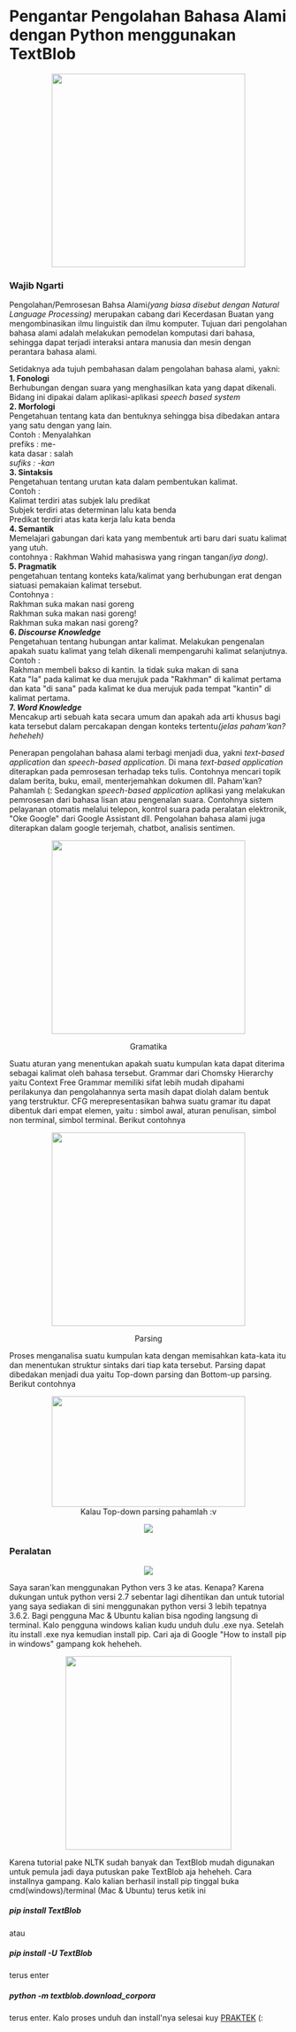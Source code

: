 # Pengantar Pengolahan Bahasa Alami dengan Python menggunakan TextBlob

<p align="center">
<img src="https://memegenerator.net/img/instances/72705299/come-and-do-nlp-join-the-dark-side.jpg" height="350"/></p>

<h3>Wajib Ngarti</h3>
<p>Pengolahan/Pemrosesan Bahsa Alami<i>(yang biasa disebut dengan Natural Language Processing)</i> merupakan cabang dari Kecerdasan Buatan yang mengombinasikan ilmu linguistik dan ilmu komputer. Tujuan dari pengolahan bahasa alami adalah melakukan pemodelan komputasi dari bahasa, sehingga dapat terjadi interaksi antara manusia dan mesin dengan perantara bahasa alami.</p>

<p>Setidaknya ada tujuh pembahasan dalam pengolahan bahasa alami, yakni:<br>
<b>1. Fonologi</b><br>Berhubungan dengan suara yang menghasilkan kata yang dapat dikenali. Bidang ini dipakai dalam aplikasi-aplikasi <i>speech based system</i><br>
<b>2. Morfologi</b><br>Pengetahuan tentang kata dan bentuknya sehingga bisa dibedakan antara yang satu dengan yang lain.<br>Contoh : Menyalahkan <br>prefiks : me-<br>kata dasar : salah<br><i>sufiks : -kan</i><br>
<b>3. Sintaksis</b><br>Pengetahuan tentang urutan kata dalam pembentukan kalimat.<br>Contoh :<br>Kalimat terdiri atas subjek lalu predikat<br>Subjek terdiri atas determinan lalu kata benda<br>Predikat terdiri atas kata kerja lalu kata benda<br>
<b>4. Semantik</b><br>Memelajari gabungan dari kata yang membentuk arti baru dari suatu kalimat yang utuh.<br>contohnya : Rakhman Wahid mahasiswa yang ringan tangan<i>(iya dong)</i>.<br>
<b>5. Pragmatik</b><br>pengetahuan tentang konteks kata/kalimat yang berhubungan erat dengan siatuasi pemakaian kalimat tersebut.<br>Contohnya : <br>Rakhman suka makan nasi goreng<br>Rakhman suka makan nasi goreng!<br>Rakhman suka makan nasi goreng?<br>
<b>6. <i>Discourse Knowledge</i></b><br>Pengetahuan tentang hubungan antar kalimat. Melakukan pengenalan apakah suatu kalimat yang telah dikenali mempengaruhi kalimat selanjutnya.<br>Contoh :<br>Rakhman membeli bakso di kantin. Ia tidak suka makan di sana<br>Kata "Ia" pada kalimat ke dua merujuk pada "Rakhman" di kalimat pertama dan kata "di sana" pada kalimat ke dua merujuk pada tempat "kantin" di kalimat pertama.<br>
<b>7. <i>Word Knowledge</i></b><br>Mencakup arti sebuah kata secara umum dan apakah ada arti khusus bagi kata tersebut dalam percakapan dengan konteks tertentu<i>(jelas paham'kan? heheheh)</i></p>

<p>Penerapan pengolahan bahasa alami terbagi menjadi dua, yakni <i>text-based application</i> dan <i>speech-based application</i>. Di mana <i>text-based application</i> diterapkan pada pemrosesan terhadap teks tulis. Contohnya mencari topik dalam berita, buku, email, menterjemahkan dokumen dll. Paham'kan? Pahamlah (: Sedangkan <i>speech-based application</i> aplikasi yang melakukan pemrosesan dari bahasa lisan atau pengenalan suara. Contohnya sistem pelayanan otomatis melalui telepon, kontrol suara pada peralatan elektronik, "Oke Google" dari Google Assistant dll. Pengolahan bahasa alami juga diterapkan dalam google terjemah, chatbot, analisis sentimen.</p>

<p align="center">
<img src="http://i1.kym-cdn.com/photos/images/newsfeed/000/531/557/a88.jpg" width="350"/></p>

<p align="center">Gramatika</p>
<p>Suatu aturan yang menentukan apakah suatu kumpulan kata dapat diterima sebagai kalimat oleh bahasa tersebut. Grammar dari Chomsky Hierarchy yaitu Context Free Grammar memiliki sifat lebih mudah dipahami perilakunya dan pengolahannya serta masih dapat diolah dalam bentuk yang terstruktur. CFG merepresentasikan bahwa suatu gramar itu dapat dibentuk dari empat elemen, yaitu : simbol awal, aturan penulisan, simbol non terminal, simbol terminal. Berikut contohnya</p>
<p align="center">
<img src="http://lh3.googleusercontent.com/RjxHtQAPOSuiAYvPQ7MGBjH9u4t5Xe2Hqh0-I_32Ok1TCcUA4i8BBSqEpLFQ0UzpBQkqEf0iO-Fr5oU-6j3aM_J3Z90qyZTd9eXuRD1keGxMNOQogwl_8CGHBZrvrcHHQUQJv_datlsntrkoO_MD-wpwK0HSzESF4hQIPAFjb3iWIw2xaBYOwqrnAn0rAi4Hu_8J3aLNa7Xv_hxR0Uj0xnLm7JqqbmAp3pQKUsE9IOlu9Lz1FxmAy7qgQYVYGmuSYbJreX4_-sHQRXz-PM5yg0ysCHIR28nEoUeweGgwkv1OR-ZfObk26EdZ1LMm5eqLK_GE5d2VKnbh23F7rXUh5tsANUqUzouwxd1DZjwhYQZQcvCc37orBcfwLplo_PHqErQhhYgAG71GNX71UMuBnB_BX01nq5sms2jwd-HAlTry26I-kkbBrw7B_lFCihIwHKF1bVKXqp2PRZ5SaW4Kpq1WbQM1uVf3I9X-lApzP5pGvP9YdnYd12AA0UnQA9fF9P0P-3X8WMdQeXH_3dCOhAWUCfdIPPqgZiYNuKCUDW31jNsCMBruSIACEM92wzvn00i4p5G8x4lrgrm6xZFnD2PL-muzUl04tBQw5Qd8Pr5pPxwn3yX9asUSOjMDL2Y6r50_0_HPRlPAw4TZgPnAAeeXGyuxkZ3P" width="350"/>
</p>

<p align="center">Parsing</p>
<p>Proses menganalisa suatu kumpulan kata dengan memisahkan kata-kata itu dan menentukan struktur sintaks dari tiap kata tersebut. Parsing dapat dibedakan menjadi dua yaitu Top-down parsing dan Bottom-up parsing. Berikut contohnya</p>
<p align="center">
<img src="http://lh3.googleusercontent.com/0LYPmnuvfKPTm56zVA0De2Jmq8Ra3Aa5Q6hx_9_Lul3wg634VI8978H8IeEMn-5S9vyC1qoU_Qd-lbS7BiMh-OyaX8m4GYh9TP5MViLnosd5wF5BVg54_LKeAbxPjCWwLN5bQpfTWRIjUNcEkhH70C_eTjQE_2Tf9oEpmizT88DSUEkJdgZxHc6KIXlibOLnpkgGHSfj21qw7Ikk1TGStdBAj_7kmcfcTSojHLTxqmVz6N2LmlzIPuNZki576VEfN2MYlWxE4WS0Li6Xb3TuB2rkmE55GPYpwoVwe1-luV9SAhFbhr7X1DkjqyB7uERwpt-N-oLcSQIQOB3SQmQQ-01419PQm-_5eCeiIqfMR9NzF0TNiW-DYVAZlC0YPAo0uZMnDQMs6ifcJw5Aw6fou3Jl82bbT-PW3cEwG_l4M6MBrIT0EFv_hyTetTcfF8wMyPIRmsNMDRP58L4_RSLpjVqgERxZf16e3ZTGRvVxamqeP-pYU45KhNA7INBj9oturtoY_9ald4kMNvZ945Z6eSLbA0dZ9jdoM9SOqGAzD1pkV6kZIbhNQWvdcS1LmQFtKFceVdRJWfdIjVMHfr1JAJBCjeIEi3b-w_lHzYeN94z7L2QIk_C1AVTncFpsWemUYolzCQ4eeC4AZztgFxKuXEfUdZp2DS-p" height="200" width="350" /><br>Kalau Top-down parsing pahamlah :v</p>

<p align="center">
<img src="https://memegenerator.net/img/instances/55005542/thats-all-i-have-to-say-about-that.jpg" /></p>
<h3>Peralatan</h3>
<p align="center">
<img src="https://www.python.org/static/img/python-logo.png" /></p>
<p>Saya saran'kan menggunakan Python vers 3 ke atas. Kenapa? Karena dukungan untuk python versi 2.7 sebentar lagi dihentikan dan untuk tutorial yang saya sediakan di sini menggunakan python versi 3 lebih tepatnya 3.6.2. Bagi pengguna Mac & Ubuntu kalian bisa ngoding langsung di terminal. Kalo pengguna windows kalian kudu unduh dulu .exe nya. Setelah itu install .exe nya kemudian install pip. Cari aja di Google "How to install pip in windows" gampang kok heheheh.</p>
  
<p align="center">
<img src="https://textblob.readthedocs.io/en/dev/_static/textblob-logo.png" width="300" height="350" /></p>
Karena tutorial pake NLTK sudah banyak dan TextBlob mudah digunakan untuk pemula jadi daya putuskan pake TextBlob aja heheheh. Cara installnya gampang. Kalo kalian berhasil install pip tinggal buka cmd(windows)/terminal (Mac & Ubuntu) terus ketik ini
<h5>pip install TextBlob</h5> atau <h5>pip install -U TextBlob</h5>terus enter
<h5>python -m textblob.download_corpora</h5>terus enter. Kalo proses unduh dan install'nya selesai kuy <a href="https://github.com/Rakhid16/NLP-Python-TextBlob/blob/master/Praktek.ipynb">PRAKTEK</a> (:
